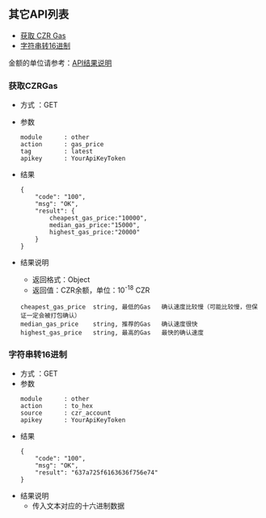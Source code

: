 
## 其它API列表
- [获取 CZR Gas](#获取CZRGas)
- [字符串转16进制](#字符串转16进制)


金额的单位请参考：[API结果说明](../doc/README.md/#接口返回结果)


### 获取CZRGas

- 方式 ：GET
- 参数
    ```
    module      : other
    action      : gas_price
    tag         : latest
    apikey      : YourApiKeyToken
    ```
- 结果
    ```
    {
        "code": "100",
        "msg": "OK",
        "result": {
            cheapest_gas_price:"10000",
            median_gas_price:"15000",
            highest_gas_price:"20000"
        }
    }
    ```
- 结果说明
    - 返回格式：Object
    - 返回值：CZR余额，单位：10<sup>-18</sup> CZR
        
    ```
    cheapest_gas_price  string, 最低的Gas   确认速度比较慢（可能比较慢，但保证一定会被打包确认）
    median_gas_price    string, 推荐的Gas   确认速度很快
    highest_gas_price   string, 最高的Gas   最快的确认速度
    ```

### 字符串转16进制

- 方式 ：GET
- 参数
    ```
    module      : other
    action      : to_hex
    source      : czr_account
    apikey      : YourApiKeyToken
    ```
- 结果
    ```
    {
        "code": "100",
        "msg": "OK",
        "result": "637a725f6163636f756e74"
    }
    ```
- 结果说明
    - 传入文本对应的十六进制数据